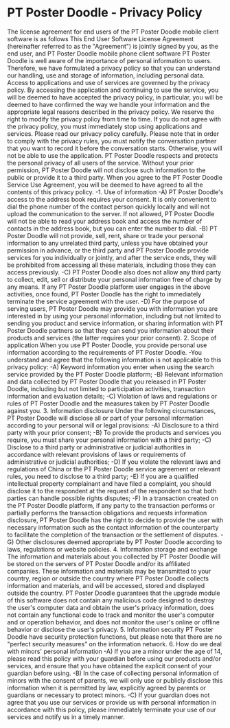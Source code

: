 # PT  Poster Doodle - Privacy Policy
The license agreement for end users of the PT  Poster Doodle mobile client software is as follows
This End User Software License Agreement (hereinafter referred to as the "Agreement") is jointly signed by you, as the end user, and PT  Poster Doodle mobile phone client software
PT  Poster Doodle is well aware of the importance of personal information to users. Therefore, we have formulated a privacy policy so that you can understand our handling, use and storage of information, including personal data. Access to applications and use of services are governed by the privacy policy.
By accessing the application and continuing to use the service, you will be deemed to have accepted the privacy policy, in particular, you will be deemed to have confirmed the way we handle your information and the appropriate legal reasons described in the privacy policy. We reserve the right to modify the privacy policy from time to time. If you do not agree with the privacy policy, you must immediately stop using applications and services. Please read our privacy policy carefully.
Please note that in order to comply with the privacy rules, you must notify the conversation partner that you want to record it before the conversation starts. Otherwise, you will not be able to use the application.
PT  Poster Doodle respects and protects the personal privacy of all users of the service. Without your prior permission, PT  Poster Doodle will not disclose such information to the public or provide it to a third party. When you agree to the PT  Poster Doodle Service Use Agreement, you will be deemed to have agreed to all the contents of this privacy policy.
-1. Use of information
-A) PT  Poster Doodle's access to the address book requires your consent. It is only convenient to dial the phone number of the contact person quickly locally and will not upload the communication to the server. If not allowed, PT  Poster Doodle will not be able to read your address book and access the number of contacts in the address book, but you can enter the number to dial.
-B) PT  Poster Doodle will not provide, sell, rent, share or trade your personal information to any unrelated third party, unless you have obtained your permission in advance, or the third party and PT  Poster Doodle provide services for you individually or jointly, and after the service ends, they will be prohibited from accessing all these materials, including those they can access previously.
-C) PT  Poster Doodle also does not allow any third party to collect, edit, sell or distribute your personal information free of charge by any means. If any PT  Poster Doodle platform user engages in the above activities, once found, PT  Poster Doodle has the right to immediately terminate the service agreement with the user.
-D) For the purpose of serving users, PT  Poster Doodle may provide you with information you are interested in by using your personal information, including but not limited to sending you product and service information, or sharing information with PT  Poster Doodle partners so that they can send you information about their products and services (the latter requires your prior consent).
2. Scope of application
When you use PT  Poster Doodle, you provide personal use information according to the requirements of PT  Poster Doodle.
-You understand and agree that the following information is not applicable to this privacy policy:
-A) Keyword information you enter when using the search service provided by the PT  Poster Doodle platform;
-B) Relevant information and data collected by PT  Poster Doodle that you released in PT  Poster Doodle, including but not limited to participation activities, transaction information and evaluation details;
-C) Violation of laws and regulations or rules of PT  Poster Doodle and the measures taken by PT  Poster Doodle against you.
3. Information disclosure Under the following circumstances, PT  Poster Doodle will disclose all or part of your personal information according to your personal will or legal provisions:
-A) Disclosure to a third party with your prior consent;
-B) To provide the products and services you require, you must share your personal information with a third party;
-C) Disclose to a third party or administrative or judicial authorities in accordance with relevant provisions of laws or requirements of administrative or judicial authorities;
-D) If you violate the relevant laws and regulations of China or the PT  Poster Doodle service agreement or relevant rules, you need to disclose to a third party;
-E) If you are a qualified intellectual property complainant and have filed a complaint, you should disclose it to the respondent at the request of the respondent so that both parties can handle possible rights disputes;
-F) In a transaction created on the PT  Poster Doodle platform, if any party to the transaction performs or partially performs the transaction obligations and requests information disclosure, PT  Poster Doodle has the right to decide to provide the user with necessary information such as the contact information of the counterparty to facilitate the completion of the transaction or the settlement of disputes.
-G) Other disclosures deemed appropriate by PT  Poster Doodle according to laws, regulations or website policies.
4. Information storage and exchange The information and materials about you collected by PT  Poster Doodle will be stored on the servers of PT  Poster Doodle and/or its affiliated companies. These information and materials may be transmitted to your country, region or outside the country where PT  Poster Doodle collects information and materials, and will be accessed, stored and displayed outside the country.
PT  Poster Doodle guarantees that the upgrade module of this software does not contain any malicious code designed to destroy the user's computer data and obtain the user's privacy information, does not contain any functional code to track and monitor the user's computer and or operation behavior, and does not monitor the user's online or offline behavior or disclose the user's privacy.
5. Information security
PT  Poster Doodle have security protection functions, but please note that there are no "perfect security measures" on the information network.
6. How do we deal with minors' personal information
-A) If you are a minor under the age of 14, please read this policy with your guardian before using our products and/or services, and ensure that you have obtained the explicit consent of your guardian before using.
-B) In the case of collecting personal information of minors with the consent of parents, we will only use or publicly disclose this information when it is permitted by law, explicitly agreed by parents or guardians or necessary to protect minors.
-C) If your guardian does not agree that you use our services or provide us with personal information in accordance with this policy, please immediately terminate your use of our services and notify us in a timely manner.
